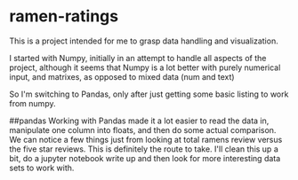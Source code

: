 # ramen-ratings
This is a project intended for me to grasp data handling and visualization.

I started with Numpy, initially in an attempt to handle all aspects of the project,
although it seems that Numpy is a lot better with purely numerical input, and matrixes, as opposed to mixed data (num and text)

So I'm switching to Pandas, only after just getting some basic listing to work from numpy.


##pandas
Working with Pandas made it a lot easier to read the data in, manipulate one column into floats, and then do some actual comparison.
We can notice a few things just from looking at total ramens review versus the five star reviews. This is definitely the route to take. I'll clean this up a bit, do a jupyter notebook write up and then look for more interesting data sets to work with. 
